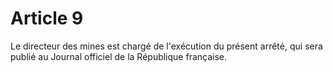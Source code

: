 # Article 9

Le directeur des mines est chargé de l'exécution du présent arrêté, qui sera publié au Journal officiel de la République française.
